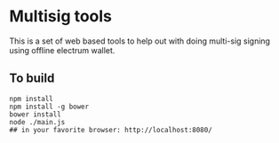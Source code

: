 # Multisig tools

This is a set of web based tools to help out with doing multi-sig signing using offline electrum wallet.

## To build

    npm install
    npm install -g bower
    bower install
    node ./main.js
    ## in your favorite browser: http://localhost:8080/

